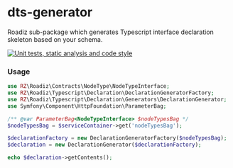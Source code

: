# dts-generator
Roadiz sub-package which generates Typescript interface declaration skeleton based on your schema.

[![Unit tests, static analysis and code style](https://github.com/roadiz/dts-generator/actions/workflows/run-test.yml/badge.svg?branch=develop)](https://github.com/roadiz/dts-generator/actions/workflows/run-test.yml)

### Usage

```php
use RZ\Roadiz\Contracts\NodeType\NodeTypeInterface;
use RZ\Roadiz\Typescript\Declaration\DeclarationGeneratorFactory;
use RZ\Roadiz\Typescript\Declaration\Generators\DeclarationGenerator;
use Symfony\Component\HttpFoundation\ParameterBag;

/** @var ParameterBag<NodeTypeInterface> $nodeTypesBag */
$nodeTypesBag = $serviceContainer->get('nodeTypesBag');

$declarationFactory = new DeclarationGeneratorFactory($nodeTypesBag);
$declaration = new DeclarationGenerator($declarationFactory);

echo $declaration->getContents();
```
